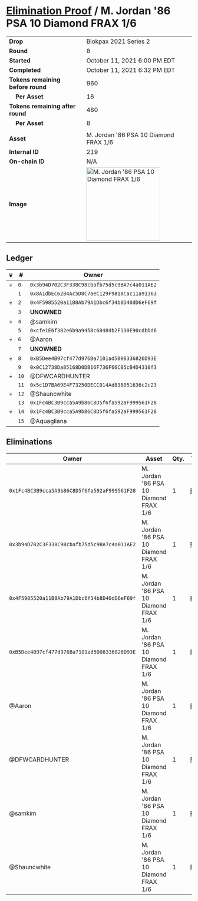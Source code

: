 # [Elimination Proof](./readme.md) / M. Jordan &#039;86 PSA 10 Diamond FRAX 1/6

|||
|---|---|
| **Drop** | Blokpax 2021 Series 2 |
| **Round** | 8 |
| **Started** | October 11, 2021 6:00 PM EDT |
| **Completed** | October 11, 2021 6:32 PM EDT |
| **Tokens remaining before round** | 960 |
| **&nbsp;&nbsp;&nbsp;&nbsp;Per Asset** | 16 |
| **Tokens remaining after round** | 480 |
| **&nbsp;&nbsp;&nbsp;&nbsp;Per Asset** | 8 |
| | |
| **Asset** | M. Jordan &#039;86 PSA 10 Diamond FRAX 1/6 |
| **Internal ID** | 219 |
| **On-chain ID** | N/A |
| **Image** | <img src="https://tcdn.blokpax.com/9484ebfa-5f37-485c-a3e5-c27e7e0fd259/55e8bba3d4c3474607cecd9ae15b02c19629cea942be7c107e75459da2e21041.jpg" height="200" alt="M. Jordan &#039;86 PSA 10 Diamond FRAX 1/6" /> |

## Ledger

| 💀 | # | Owner |
| --- | --- | --- |
| 💀 | `0` | `0x3b94D702C3F338C98cbafb75d5c9BA7c4a011AE2` |
|  | `1` | `0x8A1dbEC6284Ac5D8C7aeC129F9818Cac11a91363` |
| 💀 | `2` | `0x4F5985520a11B8Ab79A1Dbc6f34b8D40dD6eF69f` |
|  | `3` | **UNOWNED** |
| 💀 | `4` | @samkim |
|  | `5` | `0xcfe1E6f382e6b9a9458c68484b2F130E90cdbDd6` |
| 💀 | `6` | @Aaron |
|  | `7` | **UNOWNED** |
| 💀 | `8` | `0xB5Dee4B97cf477d976Ba7101ad5008336826D93E` |
|  | `9` | `0x0C12738Da85168D0DB16F736F66C05cB4D4310f3` |
| 💀 | `10` | @DFWCARDHUNTER |
|  | `11` | `0x5c1D7BA69E4F73250DECC014Ad838051636c2c23` |
| 💀 | `12` | @Shauncwhite |
|  | `13` | `0x1Fc4BC3B9cca5A9b86C8D5f6fa592aF999561F28` |
| 💀 | `14` | `0x1Fc4BC3B9cca5A9b86C8D5f6fa592aF999561F28` |
|  | `15` | @Aquagliana |


## Eliminations

| Owner | Asset | Qty. | Transaction |
| --- | --- | --- | --- |
| `0x1Fc4BC3B9cca5A9b86C8D5f6fa592aF999561F28` | M. Jordan '86 PSA 10 Diamond FRAX 1/6 | 1 | [Polygonscan](https://polygonscan.com/tx/0x09c3324b955eaa84830cc9e9e1b7f21c05285e4d04b13d5277268f164c302d76) |
| `0x3b94D702C3F338C98cbafb75d5c9BA7c4a011AE2` | M. Jordan '86 PSA 10 Diamond FRAX 1/6 | 1 | [Polygonscan](https://polygonscan.com/tx/0x504dfdb85b98f37c6a17369bb83519b6dc1cde448f970e3e2eb2d5a5b1694d71) |
| `0x4F5985520a11B8Ab79A1Dbc6f34b8D40dD6eF69f` | M. Jordan '86 PSA 10 Diamond FRAX 1/6 | 1 | [Polygonscan](https://polygonscan.com/tx/0x164c4f93795379b40864fd22a64f3a9ef833879efe991d41369dbb0cae0bd525) |
| `0xB5Dee4B97cf477d976Ba7101ad5008336826D93E` | M. Jordan '86 PSA 10 Diamond FRAX 1/6 | 1 | [Polygonscan](https://polygonscan.com/tx/0xe71bbb1c77d833022445781323299f87d67a1b865dfad0a9fd8d81ffcfc751a6) |
| @Aaron | M. Jordan '86 PSA 10 Diamond FRAX 1/6 | 1 | [Polygonscan](https://polygonscan.com/tx/0xe7e9a5b4ffbe73796af6161ba0ff8fe95deb9f31632ed453d02b15dabd663a23) |
| @DFWCARDHUNTER | M. Jordan '86 PSA 10 Diamond FRAX 1/6 | 1 | [Polygonscan](https://polygonscan.com/tx/0x5c637b53af730a5ad71c7bc8cd9ed104ceb782733d5d57f6af5d3f0815a626bc) |
| @samkim | M. Jordan '86 PSA 10 Diamond FRAX 1/6 | 1 | [Polygonscan](https://polygonscan.com/tx/0x324b9147d19a05f1dd409498549edb809793e4b28776d1550a4bac3697ce2c76) |
| @Shauncwhite | M. Jordan '86 PSA 10 Diamond FRAX 1/6 | 1 | [Polygonscan](https://polygonscan.com/tx/0x70fb89b8d94e777633160805b2a66e99715275c182c797a15fb4110f96fddfe0) |
